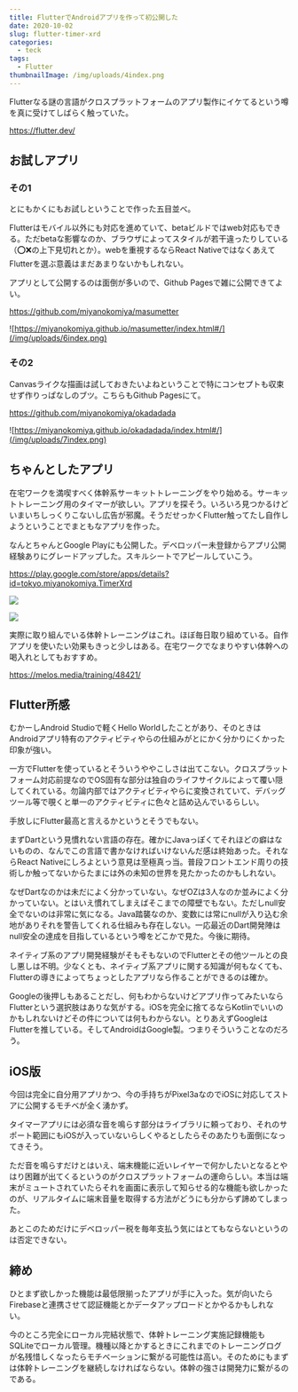 ```yaml
---
title: FlutterでAndroidアプリを作って初公開した
date: 2020-10-02
slug: flutter-timer-xrd
categories:
  - teck
tags:
  - Flutter
thumbnailImage: /img/uploads/4index.png
---
```

Flutterなる謎の言語がクロスプラットフォームのアプリ製作にイケてるという噂を真に受けてしばらく触っていた。

<https://flutter.dev/>

## お試しアプリ

### その1

とにもかくにもお試しということで作った五目並べ。

Flutterはモバイル以外にも対応を進めていて、betaビルドではweb対応もできる。ただbetaな影響なのか、ブラウザによってスタイルが若干違ったりしている（⭕❌の上下見切れとか）。webを重視するならReact NativeではなくあえてFlutterを選ぶ意義はまだあまりないかもしれない。

アプリとして公開するのは面倒が多いので、Github Pagesで雑に公開できてよい。

https://github.com/miyanokomiya/masumetter

![https://miyanokomiya.github.io/masumetter/index.html#/](/img/uploads/6index.png)

### その2

Canvasライクな描画は試しておきたいよねということで特にコンセプトも収束せず作りっぱなしのブツ。こちらもGithub Pagesにて。

https://github.com/miyanokomiya/okadadada

![https://miyanokomiya.github.io/okadadada/index.html#/](/img/uploads/7index.png)

## ちゃんとしたアプリ

在宅ワークを満喫すべく体幹系サーキットトレーニングをやり始める。サーキットトレーニング用のタイマーが欲しい。アプリを探そう。いろいろ見つかるけどいまいちしっくりこないし広告が邪魔。そうだせっかくFlutter触ってたし自作しようということでまともなアプリを作った。

なんとちゃんとGoogle Playにも公開した。デベロッパー未登録からアプリ公開経験ありにグレードアップした。スキルシートでアピールしていこう。

<https://play.google.com/store/apps/details?id=tokyo.miyanokomiya.TimerXrd>

![](/img/uploads/4index.png)

![](/img/uploads/3.png)


実際に取り組んでいる体幹トレーニングはこれ。ほぼ毎日取り組めている。自作アプリを使いたい効果もきっと少しはある。在宅ワークでなまりやすい体幹への喝入れとしてもおすすめ。

https://melos.media/training/48421/

## Flutter所感
むかーしAndroid Studioで軽くHello Worldしたことがあり、そのときはAndroidアプリ特有のアクティビティやらの仕組みがとにかく分かりにくかった印象が強い。

一方でFlutterを使っているとそういうややこしさは出てこない。クロスプラットフォーム対応前提なのでOS固有な部分は独自のライフサイクルによって覆い隠してくれている。勿論内部ではアクティビティやらに変換されていて、デバッグツール等で覗くと単一のアクティビティに色々と詰め込んでいるらしい。

手放しにFlutter最高と言えるかというとそうでもない。

まずDartという見慣れない言語の存在。確かにJavaっぽくてそれほどの癖はないものの、なんでこの言語で書かなければいけないんだ感は終始あった。それならReact Nativeにしろよという意見は至極真っ当。普段フロントエンド周りの技術しか触ってないからたまには外の未知の世界を見たかったのかもしれない。

なぜDartなのかは未だによく分かっていない。なぜOZは3人なのか並みによく分かっていない。とはいえ慣れてしまえばそこまでの障壁でもない。ただしnull安全でないのは非常に気になる。Java踏襲なのか、変数には常にnullが入り込む余地がありそれを警告してくれる仕組みも存在しない。一応最近のDart開発陣はnull安全の達成を目指しているという噂をどこかで見た。今後に期待。

ネイティブ系のアプリ開発経験がそもそもないのでFlutterとその他ツールとの良し悪しは不明。少なくとも、ネイティブ系アプリに関する知識が何もなくても、Flutterの導きによってちょっとしたアプリなら作ることができるのは確か。

Googleの後押しもあることだし、何もわからないけどアプリ作ってみたいならFlutterという選択肢はありな気がする。iOSを完全に捨てるならKotlinでいいのかもしれないけどその件については何もわからない。とりあえずGoogleはFlutterを推している。そしてAndroidはGoogle製。つまりそういうことなのだろう。

## iOS版
今回は完全に自分用アプリかつ、今の手持ちがPixel3aなのでiOSに対応してストアに公開するモチベが全く湧かず。

タイマーアプリには必須な音を鳴らす部分はライブラリに頼っており、それのサポート範囲にもiOSが入っていないらしくやるとしたらそのあたりも面倒になってきそう。

ただ音を鳴らすだけとはいえ、端末機能に近いレイヤーで何かしたいとなるとやはり困難が出てくるというのがクロスプラットフォームの運命らしい。本当は端末がミュートされていたらそれを画面に表示して知らせる的な機能も欲しかったのが、リアルタイムに端末音量を取得する方法がどうにも分からず諦めてしまった。

あとこのためだけにデベロッパー税を毎年支払う気にはとてもならないというのは否定できない。

## 締め
ひとまず欲しかった機能は最低限揃ったアプリが手に入った。気が向いたらFirebaseと連携させて認証機能とかデータアップロードとかやるかもしれない。

今のところ完全にローカル完結状態で、体幹トレーニング実施記録機能もSQLiteでローカル管理。機種以降とかするときにこれまでのトレーニングログが名残惜しくなったらモチベーションに繋がる可能性は高い。そのためにもまずは体幹トレーニングを継続しなければならない。体幹の強さは開発力に繋がるのである。
